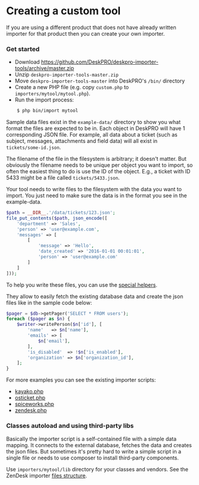 # Creating a custom tool

If you are using a different product that does not have already written importer for that product then you can create your own importer.

### Get started

* Download https://github.com/DeskPRO/deskpro-importer-tools/archive/master.zip
* Unzip `deskpro-importer-tools-master.zip`
* Move `deskpro-importer-tools-master` into DeskPRO's `/bin/` directory
* Create a new PHP file (e.g. copy `custom.php` to `importers/mytool/mytool.php`).
* Run the import process:

```bash
    $ php bin/import mytool
```

Sample data files exist in the `example-data/` directory to show you what format the files are expected to be in. 
Each object in DeskPRO will have 1 corresponding JSON file. For example, all data about a ticket (such as subject, messages, attachments and field data) will all exist in `tickets/some-id.json`.

The filename of the file in the filesystem is arbitrary; it doesn't matter. But obviously the filename needs to be unique per object you want to import, so often the easiest thing to do is use the ID of the object. 
E.g., a ticket with ID 5433 might be a file called `tickets/5433.json`.

Your tool needs to write files to the filesystem with the data you want to import. You just need to make sure the data is in the format you see in the example-data.

```php
$path = __DIR__.'/data/tickets/123.json';
file_put_contents($path, json_encode([
    'department' => 'Sales',
    'person' => 'user@example.com',
    'messages' => [
        [
            'message' => 'Hello',
            'date_created' => '2016-01-01 00:01:01',
            'person' => 'user@example.com'
        ]
    ]
]));
```

To help you write these files, you can use the [special helpers](../inc/Helpers). 

They allow to easily fetch the existing database data and create the json files like in the sample code below:

```php
$pager = $db->getPager('SELECT * FROM users');
foreach ($pager as $n) {
    $writer->writePerson($n['id'], [
        'name'   => $n['name'],
        'emails' => [
            $n['email'],
        ],
        'is_disabled'  => !$n['is_enabled'],
        'organization' => $n['organization_id'],
    ];
}
```

For more examples you can see the existing importer scripts:

 - [kayako.php](../importers/kayako/kayako.php)
 - [osticket.php](../importers/osticket/osticket.php)
 - [spiceworks.php](../importers/spiceworks/spiceworks.php)
 - [zendesk.php](../importers/zendesk/zendesk.php)

### Classes autoload and using third-party libs

Basically the importer script is a self-contained file with a simple data mapping. It connects to the external database, fetches the data and creates the json files.
But sometimes it's pretty hard to write a simple script in a single file or needs to use composer to install third-party components.

Use `importers/mytool/lib` directory for your classes and vendors. See the ZenDesk importer [files structure](../importers/zendesk/lib).
